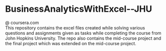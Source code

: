 # BusinessAnalyticsWithExcel--JHU
@ coursera.com<br>
This repository contains the excel files created while solving various questions and assignments given as tasks while completing the course from John Hopkins University. 
The repo also contains the mid-course project and the final project which was extended on the mid-course project.

